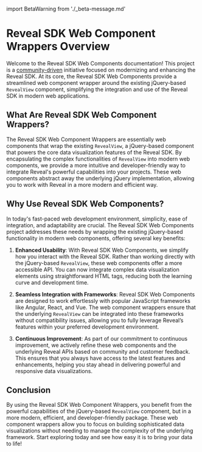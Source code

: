 import BetaWarning from './_beta-message.md'

# Reveal SDK Web Component Wrappers Overview

<BetaWarning />

Welcome to the Reveal SDK Web Components documentation! This project is a [community-driven](https://github.com/RevealBi/reveal-sdk-wc-wrappers) initiative focused on modernizing and enhancing the Reveal SDK. At its core, the Reveal SDK Web Components provide a streamlined web component wrapper around the existing jQuery-based `RevealView` component, simplifying the integration and use of the Reveal SDK in modern web applications. 

## What Are Reveal SDK Web Component Wrappers?

The Reveal SDK Web Component Wrappers are essentially web components that wrap the existing `RevealView`, a jQuery-based component that powers the core data visualization features of the Reveal SDK. By encapsulating the complex functionalities of `RevealView` into modern web components, we provide a more intuitive and developer-friendly way to integrate Reveal's powerful capabilities into your projects. These web components abstract away the underlying jQuery implementation, allowing you to work with Reveal in a more modern and efficient way.

## Why Use Reveal SDK Web Components?

In today's fast-paced web development environment, simplicity, ease of integration, and adaptability are crucial. The Reveal SDK Web Components project addresses these needs by wrapping the existing jQuery-based functionality in modern web components, offering several key benefits:

1. **Enhanced Usability**: With Reveal SDK Web Components, we simplify how you interact with the Reveal SDK. Rather than working directly with the jQuery-based `RevealView`, these web components offer a more accessible API. You can now integrate complex data visualization elements using straightforward HTML tags, reducing both the learning curve and development time.

2. **Seamless Integration with Frameworks**: Reveal SDK Web Components are designed to work effortlessly with popular JavaScript frameworks like Angular, React, and Vue. The web component wrappers ensure that the underlying `RevealView` can be integrated into these frameworks without compatibility issues, allowing you to fully leverage Reveal’s features within your preferred development environment.

3. **Continuous Improvement**: As part of our commitment to continuous improvement, we actively refine these web components and the underlying Reveal APIs based on community and customer feedback. This ensures that you always have access to the latest features and enhancements, helping you stay ahead in delivering powerful and responsive data visualizations.

## Conclusion

By using the Reveal SDK Web Component Wrappers, you benefit from the powerful capabilities of the jQuery-based `RevealView` component, but in a more modern, efficient, and developer-friendly package. These web component wrappers allow you to focus on building sophisticated data visualizations without needing to manage the complexity of the underlying framework. Start exploring today and see how easy it is to bring your data to life!